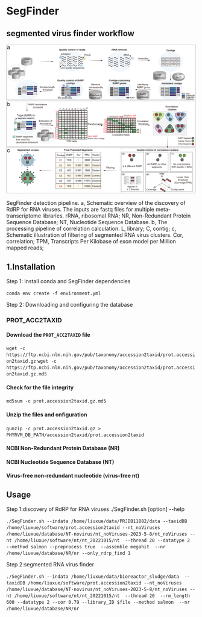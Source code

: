# SegFinder
## segmented virus finder workflow
![](https://github.com/liuxue-123/SegFinder/blob/main/flow/workflow.png)

SegFinder detection pipeline. a, Schematic overview of the discovery of RdRP for RNA viruses. The inputs are fastq files for multiple meta-transcriptome libraries. rRNA, ribosomal RNA; NR, Non-Redundant Protein Sequence Database; NT, Nucleotide Sequence Database. b, The processing pipeline of correlation calculation. L, library; C, contig; c, Schematic illustration of filtering of segmented RNA virus clusters. Cor, correlation; TPM, Transcripts Per Kilobase of exon model per Million mapped reads;

## 1.Installation
Step 1: Install conda and SegFinder dependencies

```conda env create -f environment.yml```

Step 2: Downloading and configuring the database


### PROT_ACC2TAXID
#### Download the `PROT_ACC2TAXID` file
``` wget -c https://ftp.ncbi.nlm.nih.gov/pub/taxonomy/accession2taxid/prot.accession2taxid.gz ```
```wget -c https://ftp.ncbi.nlm.nih.gov/pub/taxonomy/accession2taxid/prot.accession2taxid.gz.md5```

#### Check for the file integrity
```md5sum -c prot.accession2taxid.gz.md5```

#### Unzip the files and onfiguration
```gunzip -c prot.accession2taxid.gz > PHYRVM_DB_PATH/accession2taxid/prot.accession2taxid```

#### NCBI Non-Redundant Protein Database (NR)
#### NCBI Nucleotide Sequence Database (NT)
#### Virus-free non-redundant nucleotide (virus-free nt)


## Usage

Step 1:discovery of RdRP for RNA viruses 
./SegFinder.sh [option] --help  

```./SegFinder.sh --indata /home/liuxue/data/PRJDB11882/data --taxidDB /home/liuxue/software/prot.accession2taxid --nt_noViruses /home/liuxue/database/NT-novirus/nt_noViruses-2023-5-8/nt_noViruses --nt /home/liuxue/software/nt/nt_20221015/nt  --thread 20 --datatype 2  --method salmon --preprocess true  --assemble megahit  --nr /home/liuxue/database/NR/nr --only_rdrp_find 1``` 

Step 2:segmented RNA virus finder 

```./SegFinder.sh --indata /home/liuxue/data/bioreactor_sludge/data  --taxidDB /home/liuxue/software/prot.accession2taxid --nt_noViruses /home/liuxue/database/NT-novirus/nt_noViruses-2023-5-8/nt_noViruses --nt /home/liuxue/software/nt/nt_20221015/nt  --thread 20  --rm_length 600 --datatype 2 --cor 0.79 --library_ID $file --method salmon  --nr /home/liuxue/database/NR/nr ``` 
